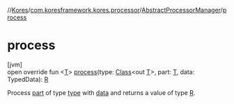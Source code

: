 //[Kores](../../../index.md)/[com.koresframework.kores.processor](../index.md)/[AbstractProcessorManager](index.md)/[process](process.md)

# process

[jvm]\
open override fun <[T](process.md)> [process](process.md)(type: [Class](https://docs.oracle.com/javase/8/docs/api/java/lang/Class.html)<out [T](process.md)>, part: [T](process.md), data: TypedData): [R](index.md)

Process [part](process.md) of type [type](process.md) with [data](process.md) and returns a value of type [R](index.md).
